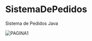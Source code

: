 # SistemaDePedidos
Sistema de Pedidos Java

![PAGINA1](https://github.com/octaviojsoliveira/systemOrder/blob/master/PAGINA%201.png)
